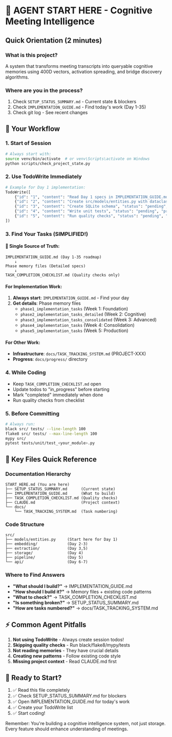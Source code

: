 # 🚀 AGENT START HERE - Cognitive Meeting Intelligence

## Quick Orientation (2 minutes)

### What is this project?
A system that transforms meeting transcripts into queryable cognitive memories using 400D vectors, activation spreading, and bridge discovery algorithms.

### Where are you in the process?
1. Check `SETUP_STATUS_SUMMARY.md` - Current state & blockers
2. Check `IMPLEMENTATION_GUIDE.md` - Find today's work (Day 1-35)
3. Check git log - See recent changes

## 🎯 Your Workflow

### 1. Start of Session
```bash
# Always start with:
source venv/bin/activate  # or venv\Scripts\activate on Windows
python scripts/check_project_state.py
```

### 2. Use TodoWrite Immediately
```python
# Example for Day 1 implementation:
TodoWrite([
    {"id": "1", "content": "Read Day 1 specs in IMPLEMENTATION_GUIDE.md", "status": "pending", "priority": "high"},
    {"id": "2", "content": "Create src/models/entities.py with dataclasses", "status": "pending", "priority": "high"},
    {"id": "3", "content": "Create SQLite schema", "status": "pending", "priority": "high"},
    {"id": "4", "content": "Write unit tests", "status": "pending", "priority": "medium"},
    {"id": "5", "content": "Run quality checks", "status": "pending", "priority": "medium"}
])
```

### 3. Find Your Tasks (SIMPLIFIED!)

#### 📍 Single Source of Truth:
```
IMPLEMENTATION_GUIDE.md (Day 1-35 roadmap)
    ↓
Phase memory files (Detailed specs)
    ↓
TASK_COMPLETION_CHECKLIST.md (Quality checks only)
```

#### For Implementation Work:
1. **Always start**: `IMPLEMENTATION_GUIDE.md` - Find your day
2. **Get details**: Phase memory files
   - `phase1_implementation_tasks` (Week 1: Foundation)
   - `phase2_implementation_tasks_detailed` (Week 2: Cognitive)
   - `phase3_implementation_tasks_consolidated` (Week 3: Advanced)
   - `phase4_implementation_tasks` (Week 4: Consolidation)
   - `phase5_implementation_tasks` (Week 5: Production)

#### For Other Work:
- **Infrastructure**: `docs/TASK_TRACKING_SYSTEM.md` (PROJECT-XXX)
- **Progress**: `docs/progress/` directory

### 4. While Coding
- Keep `TASK_COMPLETION_CHECKLIST.md` open
- Update todos to "in_progress" before starting
- Mark "completed" immediately when done
- Run quality checks from checklist

### 5. Before Committing
```bash
# Always run:
black src/ tests/ --line-length 100
flake8 src/ tests/ --max-line-length 100  
mypy src/
pytest tests/unit/test_<your_module>.py
```

## 📁 Key Files Quick Reference

### Documentation Hierarchy
```
START_HERE.md (You are here)
├── SETUP_STATUS_SUMMARY.md      (Current state)
├── IMPLEMENTATION_GUIDE.md      (What to build)
├── TASK_COMPLETION_CHECKLIST.md (Quality checks)
├── CLAUDE.md                    (Project context)
└── docs/
    └── TASK_TRACKING_SYSTEM.md  (Task numbering)
```

### Code Structure
```
src/
├── models/entities.py     (Start here for Day 1)
├── embedding/             (Day 2-3)
├── extraction/            (Day 3,5)
├── storage/               (Day 4)
├── pipeline/              (Day 5)
└── api/                   (Day 6-7)
```

### Where to Find Answers
- **"What should I build?"** → IMPLEMENTATION_GUIDE.md
- **"How should I build it?"** → Memory files + existing code patterns
- **"What to check?"** → TASK_COMPLETION_CHECKLIST.md
- **"Is something broken?"** → SETUP_STATUS_SUMMARY.md
- **"How are tasks numbered?"** → docs/TASK_TRACKING_SYSTEM.md

## ⚡ Common Agent Pitfalls

1. **Not using TodoWrite** - Always create session todos!
2. **Skipping quality checks** - Run black/flake8/mypy/tests
3. **Not reading memories** - They have crucial details
4. **Creating new patterns** - Follow existing code style
5. **Missing project context** - Read CLAUDE.md first

## 🎪 Ready to Start?

1. ✅ Read this file completely
2. ✅ Check SETUP_STATUS_SUMMARY.md for blockers
3. ✅ Open IMPLEMENTATION_GUIDE.md for today's work
4. ✅ Create your TodoWrite list
5. ✅ Start coding!

Remember: You're building a cognitive intelligence system, not just storage. Every feature should enhance understanding of meetings.